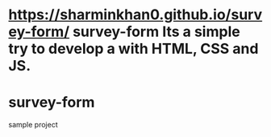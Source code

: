 # https://sharminkhan0.github.io/survey-form/ survey-form Its a simple try to develop a with HTML, CSS and JS.
# survey-form
sample project
